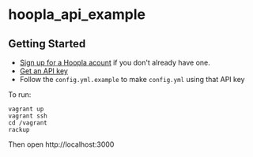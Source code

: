 hoopla_api_example
==================

Getting Started
---------------

* [Sign up for a Hoopla acount](http://events.hooplanow.com/register) if you don't already have one.
* [Get an API key](http://events.hooplanow.com/api)
* Follow the `config.yml.example` to make `config.yml` using that API key

To run:

    vagrant up
    vagrant ssh
    cd /vagrant
    rackup

Then open http://localhost:3000
